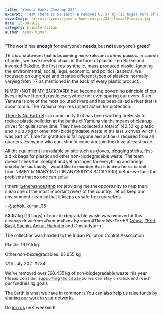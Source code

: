 ```yaml
---
title: 'Yamuna Bank: Cleanup 234'
excerpt: 'Team There Is No Earth B removes 83.57 kg (13 bags) more of non-biodegradable waste from Yamuna Bank'
coverImage: /assets/events/yamuna-bank/images/234/SocialPreview.jpg
date: 15-08-2021
category: Climate Action
author: Ashok Kumar
---
```


<p class="text-xl text-left">"The world has <b>enough</b> for everyone&rsquo;s <b>needs</b>, but <b>not</b> everyone&rsquo;s</b> <b>greed</b>"</strong></p>
<p>This is a statement that is becoming more relevant as time passes. In search of order, we have created chaos in the form of plastic. Leo Baekeland invented Bakelite, the first real synthetic, mass-produced plastic. Ignoring the environmental, social, legal, economic, and political aspects, we focussed on our greed and created different types of plastics (normally varying from 1-7 as mentioned in the back of every plastic product).</p>
<p>NIMBY (NOT IN MY BACKYARD) had become the governing principle of our lives and we littered plastic everywhere not even sparing our rivers. River Yamuna is one of the most polluted rivers and has been called a river that is about to die. The Yamuna requires urgent action for protection.</p>

<p><a href="https://www.instagram.com/thereisnoearthb/">There Is No Earth B</a></strong> is a community that has been working tirelessly to reduce plastic pollution at the banks of Yamuna via the means of cleanup drives for quite some time. They have collected a total of 142.50 kg plastic and 170.83 kg of other non-biodegradable waste in the last 3 drives which I was part of. Time for gratitude is far bygone and action is required from all quarters. Everyone who can, should come and join the drive at least once.&nbsp;</p>

<p>All the equipment is available on site such as gloves, plogging sticks, first-aid kit bags for plastic and other non-biodegradable waste. The team doesn't seek the limelight and yet arranges for everything and brings snacks for us. Lastly, I would like to mention that it is time for us to shift from NIMBY to NIABY (NOT IN ANYBODY'S BACKYARD) before we face the problems that no one can solve&nbsp;</p>
<p>I thank <a href="https://www.twitter.com/thereisnoearthb/">@thereisnoearthb</a> for providing me the opportunity to help them clean one of the most important rivers of the country. Let us keep our environment clean so that it keeps us safe from ourselves.</p>
<p>- <a href="https://www.instagram.com/ashok_kumar_95/">@ashok_kumar_95</a></p>
<p><span class="dropcap">8</span><strong>3.57</strong> kg (13 bags) of non-biodegradable waste was removed at this cleanup drive from #YamunaBank by team #ThereIsNoEarthB&nbsp;<a href="https://instagram.com/ashok_kumar_95">Ashok</a>, <a href="https://instagram.com/bhardwajdhriti">Dhriti</a>, <a href="https://instagram.com/sillyoldkid">Basil</a>, <a href="https://instagram.com/sachsharma2404">Sachin</a>, <a href="https://instagram.com/always_opinionated">Ankur</a>, <a href="https://instagram.com/harinderhm">Harinder</a> and Dhrstadyumn</p>
<p>The collection was handed to the Indian Pollution Control Association</p>
<p>Plastic: 16.915 kg</p>
<p>Other non-biodegradables: 66.655 kg</p>
<p>17th July 2021 #234</p>
<p>We've removed over 760.435 kg of non-biodegradable waste this year. Please consider <a href="https://thereisnoearthb.org/fundraiser.html">supporting the cause</a> so we can stay on track and reach our fundraising goals&nbsp;</p>
<p>The Earth is what we have in common :) You can also help us raise funds by <a href="https://thereisnoearthb.org/TapToShare">sharing our work in your networks</a></p>
<p>Do <a href="https://thereisnoearthb.org/sign-up/" target="_blank">join us</a> next weekend!</p>
